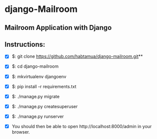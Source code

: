 # django-Mailroom
## Mailroom Application with Django

## Instructions:

- [x] $: git clone https://github.com/habtamua/django-mailroom.git**
- [x] $: cd django-mailroom
- [x] $: mkvirtualenv djangoenv
- [x] $: pip install -r requirements.txt
- [x] $: ./manage.py migrate
- [x] $: ./manage.py createsuperuser
- [x] $: ./manage.py runserver

- [x] You should then be able to open http://localhost:8000/admin in your browser.
